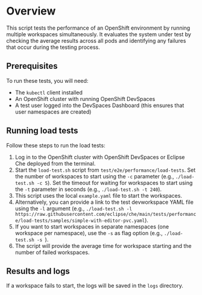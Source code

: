 # Overview
This script tests the performance of an OpenShift environment by running multiple workspaces simultaneously. It evaluates the system under test by checking the average results across all pods and identifying any failures that occur during the testing process.

## Prerequisites
To run these tests, you will need:
- The `kubectl` client installed
- An OpenShift cluster with running OpenShift DevSpaces
- A test user logged into the DevSpaces Dashboard (this ensures that user namespaces are created)

## Running load tests
Follow these steps to run the load tests:
1. Log in to the OpenShift cluster with OpenShift DevSpaces or Eclipse Che deployed from the terminal.
2. Start the `load-test.sh` script from `test/e2e/performance/load-tests`. Set the number of workspaces to start using the `-c` parameter (e.g., `./load-test.sh -c 5`). Set the timeout for waiting for workspaces to start using the `-t` parameter in seconds (e.g., `./load-test.sh -t 240`).
3. This script uses the local `example.yaml` file to start the workspaces.
4. Alternatively, you can provide a link to the test devworkspace YAML file using the `-l` argument (e.g., `./load-test.sh -l https://raw.githubusercontent.com/eclipse/che/main/tests/performance/load-tests/samples/simple-with-editor-pvc.yaml`).
5. If you want to start workspaces in separate namespaces (one workspace per namespace), use the `-s` as flag option (e.g., `./load-test.sh -s `).
6. The script will provide the average time for workspace starting and the number of failed workspaces.

## Results and logs
If a workspace fails to start, the logs will be saved in the `logs` directory.
